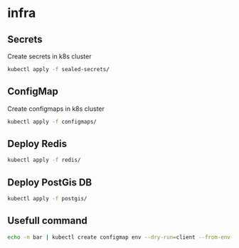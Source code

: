 # infra

## Secrets

Create secrets in k8s cluster

```bash
kubectl apply -f sealed-secrets/
```

## ConfigMap

Create configmaps in k8s cluster

```bash
kubectl apply -f configmaps/
```

## Deploy Redis

```bash
kubectl apply -f redis/
```

## Deploy PostGis DB

```bash
kubectl apply -f postgis/
```

## Usefull command

```bash
echo -n bar | kubectl create configmap env --dry-run=client --from-env-file=.env -n some-namespace -o yaml > env-staging.yml
```
